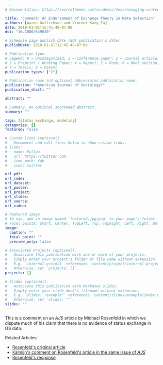 ```yaml
---
# Documentation: https://sourcethemes.com/academic/docs/managing-content/

title: "Comment: An Endorsement of Exchange Theory in Mate Selection"
authors: [Aaron Gullickson and Vincent Kang Fu]
date: 2010-01-01T12:45:48-07:00
doi: "10.1086/649049"

# Schedule page publish date (NOT publication's date).
publishDate: 2010-01-01T12:45:48-07:00

# Publication type.
# Legend: 0 = Uncategorized; 1 = Conference paper; 2 = Journal article;
# 3 = Preprint / Working Paper; 4 = Report; 5 = Book; 6 = Book section;
# 7 = Thesis; 8 = Patent
publication_types: ["2"]

# Publication name and optional abbreviated publication name.
publication: "*American Journal of Sociology*"
publication_short: ""

abstract: ""

# Summary. An optional shortened abstract.
summary: ""

tags: [status exchange, modeling]
categories: []
featured: false

# Custom links (optional).
#   Uncomment and edit lines below to show custom links.
# links:
# - name: Follow
#   url: https://twitter.com
#   icon_pack: fab
#   icon: twitter

url_pdf:
url_code:
url_dataset:
url_poster:
url_project:
url_slides:
url_source:
url_video:

# Featured image
# To use, add an image named `featured.jpg/png` to your page's folder. 
# Focal points: Smart, Center, TopLeft, Top, TopRight, Left, Right, BottomLeft, Bottom, BottomRight.
image:
  caption: ""
  focal_point: ""
  preview_only: false

# Associated Projects (optional).
#   Associate this publication with one or more of your projects.
#   Simply enter your project's folder or file name without extension.
#   E.g. `internal-project` references `content/project/internal-project/index.md`.
#   Otherwise, set `projects: []`.
projects: []

# Slides (optional).
#   Associate this publication with Markdown slides.
#   Simply enter your slide deck's filename without extension.
#   E.g. `slides: "example"` references `content/slides/example/index.md`.
#   Otherwise, set `slides: ""`.
slides: ""
---
```


This is a comment on an *AJS* article by Michael Rosenfeld in which we dispute much of his claim that there is no evidence of status exchange in US data. 

Related Articles:
* [Rosenfeld's original article](https://doi.org/10.1086/428441)
* [Kalmijn's comment on Rosenfeld's article in the same issue of *AJS*](https://doi.org/10.1086/649050)
* [Rosenfeld's response](https://doi.org/10.1086/649051)
